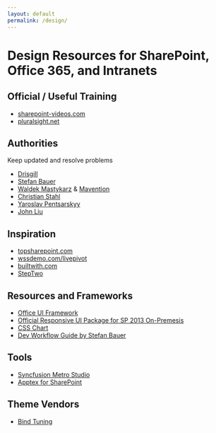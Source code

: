 ```yaml
---
layout: default
permalink: /design/
---
```

# Design Resources for SharePoint, Office 365, and Intranets

## Official / Useful Training

*   [sharepoint-videos.com](http://sharepoint-videos.com)
*   [pluralsight.net](http://pluralsight.net)

## Authorities

Keep updated and resolve problems

*   [Drisgill](blog.drisgill.com)
*   [Stefan Bauer](n8d.at)
*   [Waldek Mastykarz](blog.mastykarz.nl) & [Mavention](http://www.mavention.com/blog)
*   [Christian Stahl](chrisstahl.wordpress.com)
*   [Yaroslav Pentsarskyy](www.sharemuch.com)
*   [John Liu](johnliu.net)

## Inspiration

*   [topsharepoint.com](http://www.topsharepoint.com/)
*   [wssdemo.com/livepivot](http://www.wssdemo.com/livepivot/)
*   [builtwith.com](http://builtwith.com)
*   [StepTwo](http://www.steptwo.com.au)

## Resources and Frameworks

*   [Office UI Framework](https://blogs.office.com/2015/08/31/introducing-office-ui-fabric-your-key-to-designing-add-ins-for-office/)
*   [Official Responsive UI Package for SP 2013 On-Premesis](https://dev.office.com/blogs/announcing-responsive-ui-package-for-sharepoint-on-premises-2013-2016)
*   [CSS Chart](sharepointexperience.com/csschart/csschart.html)
*   [Dev Workflow Guide by Stefan Bauer](http://www.n8d.at/blog/how-i-develop-in-sharepoint-and-office-365-now/)

## Tools

*   [Syncfusion Metro Studio](https://www.syncfusion.com/downloads/metrostudio)
*   [Apptex for SharePoint](http://spapptex.com/)

## Theme Vendors

*   [Bind Tuning](http://bindtuning.com)
